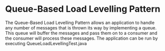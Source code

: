 # Queue-Based Load Levelling Pattern
The Queue-Based Load Levelling Pattern allows an application to handle any number of messages that is thrown its way by implementing a queue. This queue will buffer the messages and pass them on to a consumer and the consumer will process these messages.
The application can be run by executing QueueLoadLevellingTest.java